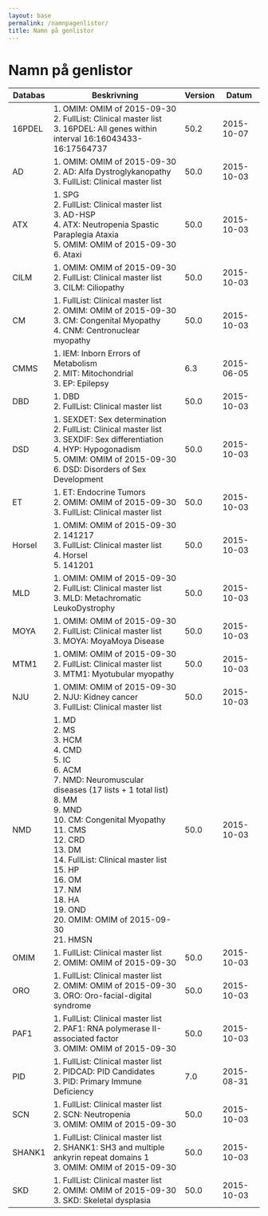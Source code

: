 ```yaml
---
layout: base
permalink: /namnpagenlistor/
title: Namn på genlistor
---
```


# Namn på genlistor

|Databas|Beskrivning|Version|Datum|
|---|---|---|---|
|16PDEL|1. OMIM: OMIM of 2015-09-30<br />2. FullList: Clinical master list<br />3. 16PDEL: All genes within interval 16:16043433-16:17564737<br />|50.2|2015-10-07|
|AD|1. OMIM: OMIM of 2015-09-30<br />2. AD: Alfa Dystroglykanopathy<br />3. FullList: Clinical master list<br />|50.0|2015-10-03|
|ATX|1. SPG<br />2. FullList: Clinical master list<br />3. AD-HSP<br />4. ATX: Neutropenia Spastic Paraplegia Ataxia<br />5. OMIM: OMIM of 2015-09-30<br />6. Ataxi<br />|50.0|2015-10-03|
|CILM|1. OMIM: OMIM of 2015-09-30<br />2. FullList: Clinical master list<br />3. CILM: Ciliopathy<br />|50.0|2015-10-03|
|CM|1. FullList: Clinical master list<br />2. OMIM: OMIM of 2015-09-30<br />3. CM: Congenital Myopathy<br />4. CNM: Centronuclear myopathy<br />|50.0|2015-10-03|
|CMMS|1. IEM: Inborn Errors of Metabolism<br />2. MIT: Mitochondrial<br />3. EP: Epilepsy<br />|6.3|2015-06-05|
|DBD|1. DBD<br />2. FullList: Clinical master list<br />|50.0|2015-10-03|
|DSD|1. SEXDET: Sex determination<br />2. FullList: Clinical master list<br />3. SEXDIF: Sex differentiation<br />4. HYP: Hypogonadism<br />5. OMIM: OMIM of 2015-09-30<br />6. DSD: Disorders of Sex Development<br />|50.0|2015-10-03|
|ET|1. ET: Endocrine Tumors<br />2. OMIM: OMIM of 2015-09-30<br />3. FullList: Clinical master list<br />|50.0|2015-10-03|
|Horsel|1. OMIM: OMIM of 2015-09-30<br />2. 141217<br />3. FullList: Clinical master list<br />4. Horsel<br />5. 141201<br />|50.0|2015-10-03|
|MLD|1. OMIM: OMIM of 2015-09-30<br />2. FullList: Clinical master list<br />3. MLD: Metachromatic LeukoDystrophy<br />|50.0|2015-10-03|
|MOYA|1. OMIM: OMIM of 2015-09-30<br />2. FullList: Clinical master list<br />3. MOYA: MoyaMoya Disease<br />|50.0|2015-10-03|
|MTM1|1. OMIM: OMIM of 2015-09-30<br />2. FullList: Clinical master list<br />3. MTM1: Myotubular myopathy<br />|50.0|2015-10-03|
|NJU|1. OMIM: OMIM of 2015-09-30<br />2. NJU: Kidney cancer<br />3. FullList: Clinical master list<br />|50.0|2015-10-03|
|NMD|1. MD<br />2. MS<br />3. HCM<br />4. CMD<br />5. IC<br />6. ACM<br />7. NMD: Neuromuscular diseases (17 lists + 1 total list)<br />8. MM<br />9. MND<br />10. CM: Congenital Myopathy<br />11. CMS<br />12. CRD<br />13. DM<br />14. FullList: Clinical master list<br />15. HP<br />16. OM<br />17. NM<br />18. HA<br />19. OND<br />20. OMIM: OMIM of 2015-09-30<br />21. HMSN<br />|50.0|2015-10-03|
|OMIM|1. FullList: Clinical master list<br />2. OMIM: OMIM of 2015-09-30<br />|50.0|2015-10-03|
|ORO|1. FullList: Clinical master list<br />2. OMIM: OMIM of 2015-09-30<br />3. ORO: Oro-facial-digital syndrome<br />|50.0|2015-10-03|
|PAF1|1. FullList: Clinical master list<br />2. PAF1: RNA polymerase II-associated factor<br />3. OMIM: OMIM of 2015-09-30<br />|50.0|2015-10-03|
|PID|1. FullList: Clinical master list<br />2. PIDCAD: PID Candidates<br />3. PID: Primary Immune Deficiency<br />|7.0|2015-08-31|
|SCN|1. FullList: Clinical master list<br />2. SCN: Neutropenia<br />3. OMIM: OMIM of 2015-09-30<br />|50.0|2015-10-03|
|SHANK1|1. FullList: Clinical master list<br />2. SHANK1: SH3 and multiple ankyrin repeat domains 1<br />3. OMIM: OMIM of 2015-09-30<br />|50.0|2015-10-03|
|SKD|1. FullList: Clinical master list<br />2. OMIM: OMIM of 2015-09-30<br />3. SKD: Skeletal dysplasia<br />|50.0|2015-10-03|
